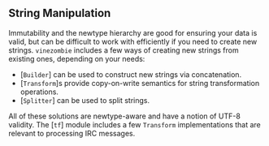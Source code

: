 ## String Manipulation

Immutability and the newtype hierarchy are good for ensuring your data is valid,
but can be difficult to work with efficiently if you need to create new strings.
`vinezombie` includes a few ways of creating new strings from existing ones,
depending on your needs:

- [`Builder`] can be used to construct new strings via concatenation.
- [`Transform`]s provide copy-on-write semantics for string transformation operations.
- [`Splitter`] can be used to split strings.

All of these solutions are newtype-aware and have a notion of UTF-8 validity.
The [`tf`] module includes a few `Transform` implementations that are
relevant to processing IRC messages.
